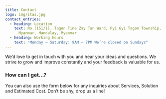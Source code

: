 ```yaml
---
title: Contact
logo: img/itas.jpg
contact_entries:
  - heading: Location
    text: No (151/1), Tagon Tine Zay Tan Ward, Pyi Gyi Tagon Township, Mandalay,
      Myanmar, Mandalay, Myanmar
  - heading: Working hours
    text: "Monday – Saturday: 9AM – 7PM We’re closed on Sundays"
---
```

We’d love to get in touch with you and hear your ideas and
questions. We strive to grow and improve constantly and your feedback
is valuable for us.

<h3 class="f4 b lh-title mb2">How can I get…?</h3>

You can also use the form below for any inquiries about Services, Solution and Estimated Cost. Don’t be shy, drop us a line!